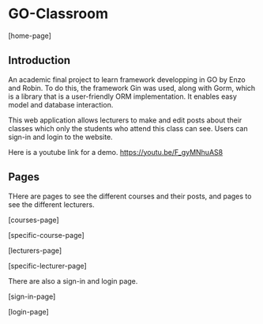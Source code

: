 # GO-Classroom

[home-page]

## Introduction

An academic final project to learn framework developping in GO by Enzo and Robin.
To do this, the framework Gin was used, along with Gorm, which is a library that is a user-friendly ORM implementation. It enables easy model and database interaction.

This web application allows lecturers to make and edit posts about their classes which only the students who attend this class can see. Users can sign-in and login to the website.

Here is a youtube link for a demo.
https://youtu.be/F_gyMNhuAS8

## Pages

THere are pages to see the different courses and their posts, and pages to see the different lecturers.

[courses-page]

[specific-course-page]

[lecturers-page]

[specific-lecturer-page]

There are also a sign-in and login page.

[sign-in-page]

[login-page]